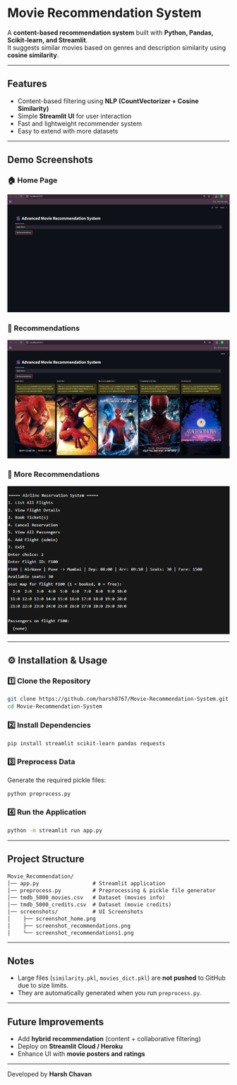 

#  Movie Recommendation System

A **content-based recommendation system** built with **Python, Pandas, Scikit-learn, and Streamlit**.  
It suggests similar movies based on genres and description similarity using **cosine similarity**.

---

##  Features
- Content-based filtering using **NLP (CountVectorizer + Cosine Similarity)**
- Simple **Streamlit UI** for user interaction
- Fast and lightweight recommender system
- Easy to extend with more datasets

---

##  Demo Screenshots

### 🏠 Home Page
![Home Page](screenshots/screenshot_home.png)

### 🎥 Recommendations
![Recommendations](screenshots/screenshot_recommendations.png)

### 🎥 More Recommendations
![Recommendations 2](screenshots/screenshot_recommendations1.png)

---

## ⚙ Installation & Usage

### 1️⃣ Clone the Repository
```bash
git clone https://github.com/harsh8767/Movie-Recommendation-System.git
cd Movie-Recommendation-System
````

### 2️⃣ Install Dependencies

```bash
pip install streamlit scikit-learn pandas requests
```

### 3️⃣ Preprocess Data

Generate the required pickle files:

```bash
python preprocess.py
```

### 4️⃣ Run the Application

```bash
python -m streamlit run app.py
```

---

##  Project Structure

```
Movie_Recommendation/
│── app.py                 # Streamlit application
│── preprocess.py          # Preprocessing & pickle file generator
│── tmdb_5000_movies.csv   # Dataset (movies info)
│── tmdb_5000_credits.csv  # Dataset (movie credits)
│── screenshots/           # UI Screenshots
│    ├── screenshot_home.png
│    ├── screenshot_recommendations.png
│    └── screenshot_recommendations1.png
```

---

##  Notes

* Large files (`similarity.pkl`, `movies_dict.pkl`) are **not pushed** to GitHub due to size limits.
* They are automatically generated when you run `preprocess.py`.

---

##  Future Improvements

* Add **hybrid recommendation** (content + collaborative filtering)
* Deploy on **Streamlit Cloud / Heroku**
* Enhance UI with **movie posters and ratings**

---

 Developed by **Harsh Chavan**

```



